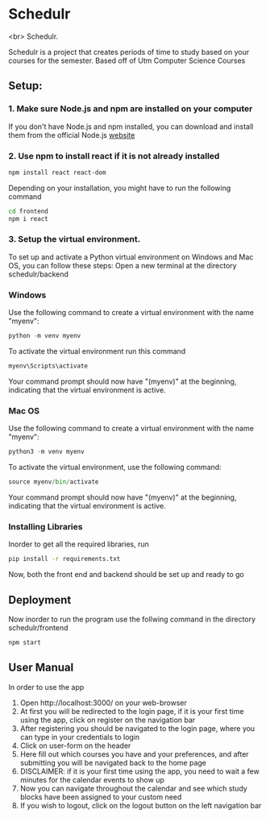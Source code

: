 # Schedulr
&lt;br> Schedulr.

Schedulr is a project that creates periods of time to study based on your courses for the semester. Based off of Utm Computer Science Courses

## Setup:
  ### 1. Make sure Node.js and npm are installed on your computer
   If you don't have Node.js and npm installed, you can download and install them from the official Node.js [website](https://nodejs.org/en/)
  ### 2. Use npm to install react if it is not already installed
   ```bash
   npm install react react-dom
   ```
   Depending on your installation, you might have to run the following command
   ```bash
   cd frontend
   npm i react
   ```
   
  ### 3. Setup the virtual environment. 
  To set up and activate a Python virtual environment on Windows and Mac OS, you can follow these steps:
  Open a new terminal at the directory schedulr/backend
  
  ### Windows
  Use the following command to create a virtual environment with the name "myenv":
  
  ```python
  python -m venv myenv
  ```
  To activate the virtual environment run this command
  ```python
  myenv\Scripts\activate
  ```
  Your command prompt should now have "(myenv)" at the beginning, indicating that the virtual environment is active.
  
  ### Mac OS
  Use the following command to create a virtual environment with the name "myenv":
  
  ```python
  python3 -m venv myenv
  ```

  To activate the virtual environment, use the following command:
  ```python
  source myenv/bin/activate
  ```
  Your command prompt should now have "(myenv)" at the beginning, indicating that the virtual environment is active.

  ### Installing Libraries
  Inorder to get all the required libraries, run
  ```bash
  pip install -r requirements.txt
  ```
  
  Now, both the front end and backend should be set up and ready to go

## Deployment

Now inorder to run the program use the follwing command in the directory schedulr/frontend

```bash
npm start
```
  
##  User Manual
In order to use the app
  1. Open http://localhost:3000/ on your web-browser
  2. At first you will be redirected to the login page, if it is your first time using the app, click on register on the navigation bar
  3. After registering you should be navigated to the login page, where you can type in your credentials to login 
  4. Click on user-form on the header
  5. Here fill out which courses you have and your preferences, and after submitting you will be navigated back to the home page
  6. DISCLAIMER: if it is your first time using the app, you need to wait a few minutes for the calendar events to show up
  7. Now you can navigate throughout the calendar and see which study blocks have been assigned to your custom need
  8. If you wish to logout, click on the logout button on the left navigation bar

